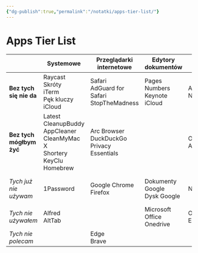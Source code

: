 ```yaml
---
{"dg-publish":true,"permalink":"/notatki/apps-tier-list/"}
---
```



# Apps Tier List

|  | Systemowe | Przeglądarki internetowe | Edytory dokumentów | Notatki | Produktywność | Komunikatory | Media społecznościowe | Inne |
| ---- | ---- | ---- | ---- | ---- | ---- | ---- | ---- | ---- |
| **Bez tych się nie da** | Raycast<br>Skróty<br>iTerm<br>Pęk kluczy iCloud | Safari<br>AdGuard for Safari<br>StopTheMadness | Pages<br>Numbers<br>Keynote<br>iCloud | Apple Notes | Kalendarz<br>Przypomnienia | Signal<br>iMessage | Mastodon<br>YouTube | QuickTime<br>DaVinci Resolve<br>Dyktafon |
| **Bez tych mógłbym żyć** | Latest<br>CleanupBuddy<br>AppCleaner<br>CleanMyMac X<br>Shortery<br>KeyClu<br>Homebrew | Arc Browser<br>DuckDuckGo Privacy Essentials |  | ObsidianMD<br>Anytype | Structured | Discord<br>Slack | TikTok<br>LinkedIn | Shottr<br>NetNewsWire<br>Omnivore<br>OBS Studio  |
| *Tych już nie używam* | 1Password | Google Chrome<br>Firefox | Dokumenty Google<br>Dysk Google | Notion | Toggl Track<br>Timery<br>Day Progress | Messenger<br>Matrix (Element) | Facebook<br>X (Twitter) | Espanso<br>VS Code<br>Audacity<br>Twitch Studio |
| *Tych nie używałem* | Alfred<br>AltTab |  | Microsoft Office<br>Onedrive | OneNote<br>Evernote | Notion Calendar |  | Instagram | iMovie |
| *Tych nie polecam* |  | Edge<br>Brave |  |  | Outlook | Telegram |  | Streamlabs |
